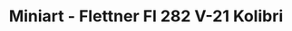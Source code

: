 ---
layout: product
title: "Miniart - Flettner Fl 282 V-21 Kolibri"
price: "5000" 
desc: "N/A"
img_path: "/assets/img/MI41003.jpg"
brand: "N/A"
available: false
special_offer: false
new: false
soon: false
cat: "010000"
subcat: "010100"
subsubcat: "0N/A"
sifra: "MI41003"
popular: false
---